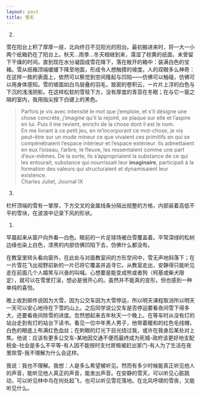 ```yaml
---
layout: post
title: 雪天
---
```

2.
雪在阳台上积了厚厚一层，北向终日不见阳光的阳台。最初搬进来时，将一大一小两个纸箱扔在了阳台上。秋天…雨季…冬天相继到来，濡湿了棕黄的纸面，未曾留下干燥的时间。直到现在水分凝固成雪花降下，落在敞开的箱中：装满白色的宝箱。雪从纸箱顶端缓缓下降至地面，形成令人想触摸的坡度。人的双眼多么神奇：在这样一致的表面上，依然可以察觉到空间隆起与凹陷——仿佛可以触碰，仿佛可以用身体感知。雪的坡面如白鸟层叠的羽毛，致密的卷积云，一片片上浮的白色与下沉的浅浅阴影。在这样松软的雪毯下方，没有厚度的青苔在冬眠；在与它一窗之隔的室内，我用指尖按下白键上的黑色。

> 	Parfois je vis avec intensité le mot que j’emploie, et s’il désigne une chose concrète, j’imagine qu’il la rejoint, se plaque sur elle et l’aspire en lui. Puis il me revient, enrichi de la chose dont il est le nom.   
> 	En me livrant à ce petit jeu, en m’incorporant ce mot-chose, je vis peut-être sur un mode mineur ce que vivaient ces primitifs en qui se compénétraient l’espace intérieur et l’espace extérieur. Ils admettaient en eux l’oiseau, l’arbre, le fleuve, les ressentaient comme une part d’eux-mêmes. De la sorte, ils s’appropriaient la substance de ce qui les entourait, substance qui nourrissait leur **imaginaire**, participait à la formation des valeurs qui structuraient et dynamisaient leur existence.   
> 															               Charles Juliet, Journal IX   
3.
栏杆顶端的雪有一掌厚，下方交叉的金属线条分隔出规整的方格，内部装着高低不平的雪块，在波浪中记录下风的形状。

1.
早晨起来从窗户向外看—白色。眼前的一片足球场被白雪覆盖着。平常深绿的松树边缘也染上白色，漆黑的内部仿佛凹陷下去，仿佛什么都没有。

在教室里转头看向窗外，在此处与对面教室间的方形空间中，雪无声地斜落下；在一片雪花飞出视野前新的一片已将它覆盖并追寻它。从教室走出，安静得只能听见走在前面几个人嬉笑与兴奋的叫喊。心想要是能变成熊或者狗（柯基或柴犬限定），就可以在雪里打滚，想必是很开心的。虽然并不能真的变形，但也感到一种单纯的喜悦。

晚上收到邮件说因为大雪，因为公交车因为大雪停运，所以明天课程取消所以明天一天可以安心地待在下雪的山上。之后同学说公交车是否停运要看夜间雪下得多大，还要看夜间除雪的进度。忽然想起来去年秋天一个晚上。在等车时从没有灯的站台走到有灯的站台下读书。看见一位中年黑人男子，他带着暖和的红色毛线帽，白色的眼底上布满红色血丝；在刺眼的灯光下目光绕过我，或许在我身后某处对上焦。他说：应该有更多公交车-某地因交通不便而最终成为死城-政府该更好地支配税金-社会是多么不平等-有人因不能按时支付房租被赶出家门-有人为了生活在夜里除雪-我不理解为什么会这样。

我说：我也不理解。我想：人是多么希望被听见。然而有多少时候能真正听见他人的声音，能听见他人真正的声音，能发出声音。在安静的雪天，可以听见心脏跳动，可以听见林中鸟在何处起飞，也可以听见雪花落地。在北风呼啸的雪夜，又能听见什么。

